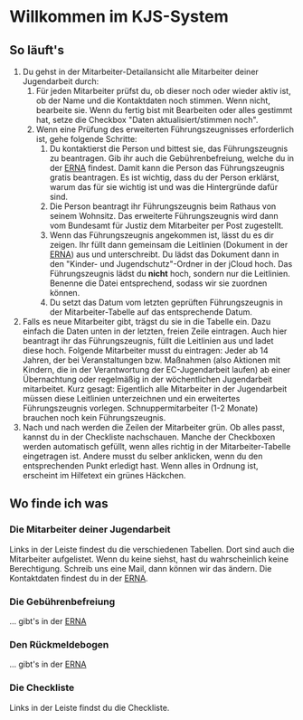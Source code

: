 # Willkommen im KJS-System

## So läuft's

1. Du gehst in der Mitarbeiter-Detailansicht alle Mitarbeiter deiner Jugendarbeit durch:
   1. Für jeden Mitarbeiter prüfst du, ob dieser noch oder wieder aktiv ist, ob der Name und die Kontaktdaten noch stimmen. Wenn nicht, bearbeite sie. Wenn du fertig bist mit Bearbeiten oder alles gestimmt hat, setze die Checkbox "Daten aktualisiert/stimmen noch".
   2. Wenn eine Prüfung des erweiterten Führungszeugnisses erforderlich ist, gehe folgende Schritte:
      1. Du kontaktierst die Person und bittest sie, das Führungszeugnis zu beantragen. Gib ihr auch die Gebührenbefreiung, welche du in der [ERNA](https://erna.swdec.de) findest. Damit kann die Person das Führungszeugnis gratis beantragen. Es ist wichtig, dass du der Person erklärst, warum das für sie wichtig ist und was die Hintergründe dafür sind.
      2. Die Person beantragt ihr Führungszeugnis beim Rathaus von seinem Wohnsitz. Das erweiterte Führungszeugnis wird dann vom Bundesamt für Justiz dem Mitarbeiter per Post zugestellt.
      3. Wenn das Führungszeugnis angekommen ist, lässt du es dir zeigen. Ihr füllt dann gemeinsam die Leitlinien (Dokument in der [ERNA](https://erna.swdec.de)) aus und unterschreibt. Du lädst das Dokument dann in den "Kinder- und Jugendschutz"-Ordner in der jCloud hoch. Das Führungszeugnis lädst du **nicht** hoch, sondern nur die Leitlinien. Benenne die Datei entsprechend, sodass wir sie zuordnen können.
      4. Du setzt das Datum vom letzten geprüften Führungszeugnis in der Mitarbeiter-Tabelle auf das entsprechende Datum.
2. Falls es neue Mitarbeiter gibt, trägst du sie in die Tabelle ein. Dazu einfach die Daten unten in der letzten, freien Zeile eintragen. Auch hier beantragt ihr das Führungszeugnis, füllt die Leitlinien aus und ladet diese hoch.
Folgende Mitarbeiter musst du eintragen: Jeder ab 14 Jahren, der bei Veranstaltungen bzw. Maßnahmen (also Aktionen mit Kindern, die in der Verantwortung der EC-Jugendarbeit laufen) ab einer Übernachtung oder regelmäßig in der wöchentlichen Jugendarbeit mitarbeitet. Kurz gesagt: Eigentlich alle Mitarbeiter in der Jugendarbeit müssen diese Leitlinien unterzeichnen und ein erweitertes Führungszeugnis vorlegen. Schnuppermitarbeiter (1-2 Monate) brauchen noch kein Führungszeugnis.
3. Nach und nach werden die Zeilen der Mitarbeiter grün. Ob alles passt, kannst du in der Checkliste nachschauen. Manche der Checkboxen werden automatisch gefüllt, wenn alles richtig in der Mitarbeiter-Tabelle eingetragen ist. Andere musst du selber anklicken, wenn du den entsprechenden Punkt erledigt hast. Wenn alles in Ordnung ist, erscheint im Hilfetext ein grünes Häckchen.

## Wo finde ich was

### Die Mitarbeiter deiner Jugendarbeit

Links in der Leiste findest du die verschiedenen Tabellen. Dort sind auch die Mitarbeiter aufgelistet. Wenn du keine siehst, hast du wahrscheinlich keine Berechtigung. Schreib uns eine Mail, dann können wir das ändern. Die Kontaktdaten findest du in der [ERNA](https://erna.swdec.de).

### Die Gebührenbefreiung

... gibt's in der [ERNA](https://erna.swdec.de)

### Den Rückmeldebogen

... gibt's in der [ERNA](https://erna.swdec.de)

### Die Checkliste

Links in der Leiste findst du die Checkliste.